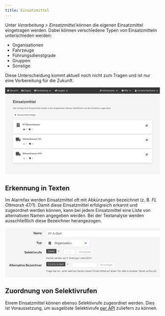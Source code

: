```yaml
---
title: Einsatzmittel
---
```


Unter _Verarbeitung > Einsatzmittel_ können die eigenen Einsatzmittel eingetragen werden.
Dabei können verschiedene Typen von Einsatzmitteln unterschieden werden:
- Organisationen
- Fahrzeuge
- Führungsdienstgrade
- Gruppen
- Sonstige

Diese Unterscheidung kommt aktuell noch nicht zum Tragen und ist nur eine Vorbereitung für die Zukunft.

![](resources.png)

## Erkennung in Texten
Im Alarmfax werden Einsatzmittel oft mit Abkürzungen bezeichnet (z. B. _FL Ottmarsh 47/1_).
Damit diese Einsatzmittel erfolgreich erkannt und zugeordnet werden können, kann bei jedem Einsatzmittel eine Liste von alternativen Namen angegeben werden.
Bei der Textanalyse werden ausschließlich diese Bezeichner herangezogen.

![](resource-editor.png)

## Zuordnung von Selektivrufen
Einem Einsatzmittel können ebenso Selektivrufe zugeordnet werden.
Dies ist Voraussetzung, um ausgelöste Selektivrufe [per API](../10_Quellen/Pager-API.md) zuliefern zu können.
